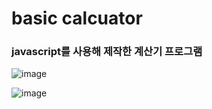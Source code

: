 <h1>basic calcuator</h1>

<h3>javascript를 사용해 제작한 계산기 프로그램</h3>

![image](https://github.com/leeyongha2006/Javascript-project/assets/126844590/78b2f497-ed0d-497e-bc52-1c6116e947a6)

![image](https://github.com/leeyongha2006/Javascript-project/assets/126844590/59f3f2a4-6f2c-4766-b56f-e3632fecb99a)





